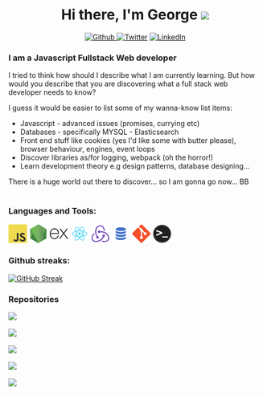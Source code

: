 <div align="center">
   <h1>Hi there, I'm George <img src="https://media.giphy.com/media/hvRJCLFzcasrR4ia7z/giphy.gif" width="25px"> </div>
<div align="center">
  <a href="https://github.com/Georgelinardis" target="_blank">
    <img alt="Github" src="https://img.shields.io/badge/GitHub-%2312100E.svg?&style=for-the-badge&logo=Github&logoColor=white" />
  </a>
  <a href="https://twitter.com/FreakingCode" target="_blank">
    <img alt="Twitter" src="https://img.shields.io/badge/twitter-%231DA1F2.svg?&style=for-the-badge&logo=twitter&logoColor=white" /></a>
  <a href="https://www.linkedin.com/in/georgelinardis/" target="_blank">
    <img alt="LinkedIn" src="https://img.shields.io/badge/linkedin-%230077B5.svg?&style=for-the-badge&logo=linkedin&logoColor=white" /></a>
</div>

### I am a Javascript Fullstack Web developer

I tried to think how should I describe what I am currently learning.
But how would you describe that you are discovering what a full stack web developer needs to know?

I guess it would be easier to list some of my wanna-know list items:

- Javascript - advanced issues (promises, currying etc)
- Databases - specifically MYSQL - Elasticsearch
- Front end stuff like cookies (yes I'd like some with butter please), browser behaviour, engines, event loops
- Discover libraries as/for logging, webpack (oh the horror!)
- Learn development theory e.g design patterns, database designing...

There is a huge world out there to discover... so I am gonna go now... BB 
<br><br>
### Languages and Tools:

<code><img height="37" src="https://raw.githubusercontent.com/github/explore/80688e429a7d4ef2fca1e82350fe8e3517d3494d/topics/javascript/javascript.png" alt="javascript"></code>
<code><img height="37" src="https://raw.githubusercontent.com/github/explore/80688e429a7d4ef2fca1e82350fe8e3517d3494d/topics/nodejs/nodejs.png" alt="nodejs"></code>
<code><img height="37" src="https://raw.githubusercontent.com/devicons/devicon/master/icons/express/express-original.svg" alt="expressjs"></code>
<code><img height="37" src="https://raw.githubusercontent.com/github/explore/80688e429a7d4ef2fca1e82350fe8e3517d3494d/topics/react/react.png" alt="react"></code>
<code><img height="37" src="https://raw.githubusercontent.com/github/explore/80688e429a7d4ef2fca1e82350fe8e3517d3494d/topics/redux/redux.png" alt="redux"></code>
<code><img height="37" src="https://raw.githubusercontent.com/github/explore/80688e429a7d4ef2fca1e82350fe8e3517d3494d/topics/sql/sql.png" alt="sql"></code>
<code><img height="37" src="https://raw.githubusercontent.com/devicons/devicon/master/icons/git/git-original.svg" alt="git"></code>
<code><img height="37" src="https://raw.githubusercontent.com/github/explore/80688e429a7d4ef2fca1e82350fe8e3517d3494d/topics/terminal/terminal.png" alt="terminal"></code>

### Github streaks:
  
[![GitHub Streak](https://github-readme-streak-stats.herokuapp.com/?user=georgelinardis&theme=dark)](https://git.io/streak-stats)

### Repositories

<a href="https://github.com/georgelinardis/Post-writing-tests" title="Writing tests"><img height="115" src="https://github-readme-stats.vercel.app/api/pin/?username=Georgelinardis&repo=Post-writing-tests&theme=apprentice"></a>

<a href="https://github.com/georgelinardis/Boilerplate-project" title="Boilerplate project"><img height="115" src="https://github-readme-stats.vercel.app/api/pin/?username=Georgelinardis&repo=Boilerplate-project&theme=apprentice"></a>

<a href="https://github.com/georgelinardis/TD-challenge-project" title="TD challenge"><img height="115" src="https://github-readme-stats.vercel.app/api/pin/?username=Georgelinardis&repo=TD-challenge-project&theme=apprentice"></a>

<a href="https://github.com/georgelinardis/Aegean-Thesis-Management-System" title="Aegean thesis management system"><img height="115" src="https://github-readme-stats.vercel.app/api/pin/?username=Georgelinardis&repo=Aegean-Thesis-Management-System&theme=apprentice"></a>


<a href="https://github.com/georgelinardis/Freecodecamp-challenges" title="Freecodecamp challenges"><img height="115" src="https://github-readme-stats.vercel.app/api/pin/?username=Georgelinardis&repo=Freecodecamp-challenges&theme=apprentice"></a>


